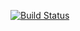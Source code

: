 [![Build Status](https://drone.goudie.dev/api/badges/dgoudie/me-types/status.svg)](https://drone.goudie.dev/dgoudie/me-types)
